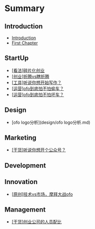 # Summary

## Introduction

* [Introduction](README.md)
* [First Chapter](chapter1.md)

## StartUp

* [[看法]碎片化创业](startup/[看法]碎片化创业.md)
* [[创业]折腾vs瞎折腾](startup/[创业]折腾vs瞎折腾.md)
* [[工具]听说你想开始写作？](startup/[工具]听说你想开始写作？.md)
* [[运营]ofo到底怕不怕偷车？](startup/ofo到底怕不怕偷车？.md)
* [[运营]ofo到底怕不怕坏车？](startup/ofo到底怕不怕坏车？.md)

## Design

* [ofo logo分析](design/ofo logo分析.md)

## Marketing

* [[干货]听说你想开个公众号？](marketing/[干货]听说你想开个公众号？.md)

## Development

## Innovation

* [[原创]技术vs市场，摩拜大战ofo](innovation/[原创]技术vs市场，摩拜大战ofo.md)

## Management

* [[干货]创业公司的人员配比](management/[干货]创业公司人员配置.md)


